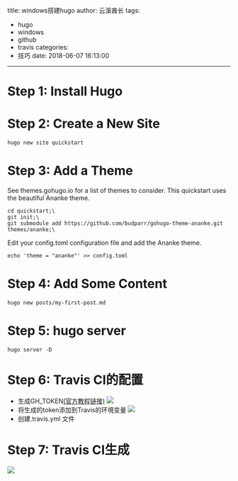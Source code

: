 title: windows搭建hugo
author: 云溪酋长
tags:
  - hugo
  - windows
  - github
  - travis
categories:
  - 技巧
date: 2018-06-07 16:13:00
---
# Step 1: Install Hugo

# Step 2: Create a New Site 
`hugo new site quickstart`

# Step 3: Add a Theme 
See themes.gohugo.io for a list of themes to consider. This quickstart uses the beautiful Ananke theme.
```
cd quickstart;\
git init;\
git submodule add https://github.com/budparr/gohugo-theme-ananke.git themes/ananke;\
```
Edit your config.toml configuration file
and add the Ananke theme.

```echo 'theme = "ananke"' >> config.toml``` 

# Step 4: Add Some Content 

`hugo new posts/my-first-post.md`  

# Step 5: hugo server
```
hugo server -D
```
# Step 6: Travis CI的配置
* 生成GH_TOKEN[(官方教程链接)](https://help.github.com/articles/creating-a-personal-access-token-for-the-command-line/)
![](https://raw.githubusercontent.com/MaxdSre/maxdsre.github.io/image/blog-image/2018-04-10-go_travisci_github_page/2018-04-11_00-13-54-github-access-token.png)
* 将生成的token添加到Travis的环境变量
![](https://raw.githubusercontent.com/MaxdSre/maxdsre.github.io/image/blog-image/2018-04-10-go_travisci_github_page/2018-04-11_00-11-05-travisci-system-var-setting.png)
* 创建.travis.yml 文件  

# Step 7: Travis CI生成
![](/20180604131101852/20180604022059157.png)